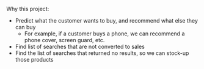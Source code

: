Why this project:
- Predict what the customer wants to buy, and recommend what else they can buy
	- For example, if a customer buys a phone, we can recommend a phone cover, screen guard, etc.
- Find list of searches that are not converted to sales
- Find the list of searches that returned no results, so we can stock-up those products